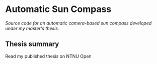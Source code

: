 # Automatic Sun Compass
*Source code for an automatic camera-based sun compass developed under my master's thesis.*

## Thesis summary




Read my published thesis on NTNU Open
